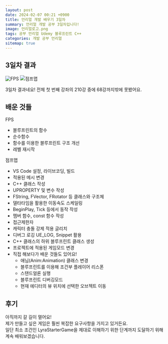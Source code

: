 ```yaml
---
layout: post
date: 2024-02-07 00:21 +0900
title: 언리얼 개발 배우기 3일차
summary: 언리얼 개발 공부 3일차입니다!
image: 언리얼로고.png
tags: 공부 언리얼 Udemy 블루프린트 C++
categories: 개발 공부 언리얼
sitemap: true
---
```



## 3일차 결과

![FPS](FPS.gif)
![점프맵](점프맵.gif)

3일차 결과네요! 전체 첫 번째 강좌의 210강 중에 68강까지밖에 못봤어요.

## 배운 것들

FPS
- 블루프린트의 함수
- 순수함수
- 함수를 이용한 블루프린트 구조 개선
- 레벨 재시작

점프맵
- VS Code 설정, 라이브코딩, 빌드
- 적용된 메시 변경
- C++ 클래스 작성
- UPROPERTY 및 변수 작성
- FString, FVector, FRotator 등 클래스와 구조체
- 델타타임을 활용한 이동속도 스케일링
- BeginPlay, Tick 등에서 동작 작성
- 멤버 함수, const 함수 작성
- 접근제한자
- 캐릭터 충돌 강제 적용 글리치
- 디버그 로깅 UE_LOG, Snippet 활용
- C++ 클래스의 하위 블루프린트 클래스 생성
- 프로젝트에 적용된 게임모드 변경
- 직접 해보다가 배운 것들도 있어요!
  - 애님(Anim:Animation) 클래스 변경
  - 블루프린트를 이용해 조건부 플레이어 리스폰
  - 스탠드얼론 실행
  - 블루프린트 디버깅모드
  - 현재 에디터의 뷰 위치에 선택한 오브젝트 이동
  

## 후기

아직까지 갈 길이 멀어요!  
제가 만들고 싶은 게임은 훨씬 복잡한 요구사항을 가지고 있거든요.  
일단 최소 조건인 LyraStarterGame을 제대로 이해하기 위한 단계까지 도달하기 위해 계속 배워보겠습니다.